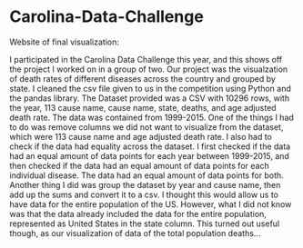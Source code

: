 # Carolina-Data-Challenge

Website of final visualization:

I participated in the Carolina Data Challenge this year, and this shows off the project I worked on in a group of two. Our project was the visualzation of death rates of different diseases across the country and grouped by state.
I cleaned the csv file given to us in the competition using Python and the pandas library.
The Dataset provided was a CSV with 10296 rows, with the year, 113 cause name, cause name, state, deaths, and age adjusted death rate. The data was contained from 1999-2015.
One of the things I had to do was remove columns we did not want to visualize from the dataset, which were 113 cause name and age adjusted death rate.
I also had to check if the data had equality across the dataset. I first checked if the data had an equal amount of data points for each year between 1999-2015, and then checked if the data had an equal amount of data points for each individual disease. The data had an equal amount of data points for both.
Another thing I did was group the dataset by year and cause name, then add up the sums and convert it to a csv. I thought this would allow us to have data for the entire population of the US. However, what I did not know was that the data already included the data for the entire population, represented as United States in the state column.
This turned out useful though, as our visualization of data of the total population deaths...
